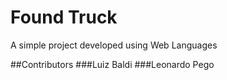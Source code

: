 # Found Truck
A simple project developed using Web Languages

##Contributors
###Luiz Baldi
###Leonardo Pego
